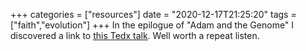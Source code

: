 +++
categories = ["resources"]
date = "2020-12-17T21:25:20"
tags = ["faith","evolution"]
+++
In the epilogue of "Adam and the Genome" I discovered a link to [this Tedx talk](https://www.youtube.com/watch?app=desktop&v=4txYvRf-r_I). Well worth a repeat listen.
               